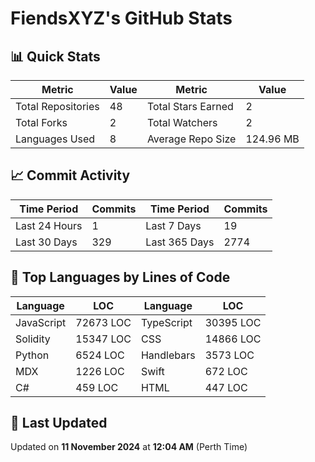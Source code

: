 # FiendsXYZ's GitHub Stats

## 📊 Quick Stats

| Metric               | Value       | Metric               | Value       |
|----------------------|-------------|----------------------|-------------|
| Total Repositories   | 48 | Total Stars Earned   | 2 |
| Total Forks          | 2 | Total Watchers       | 2 |
| Languages Used       | 8 | Average Repo Size    | 124.96 MB |

## 📈 Commit Activity

| Time Period      | Commits      | Time Period      | Commits      |
|------------------|--------------|------------------|--------------|
| Last 24 Hours    | 1 | Last 7 Days      | 19 |
| Last 30 Days     | 329 | Last 365 Days    | 2774 |

## 📝 Top Languages by Lines of Code

| Language       | LOC        | Language       | LOC        |
|----------------|------------|----------------|------------|
| JavaScript       | 72673 LOC  | TypeScript       | 30395 LOC  |
| Solidity       | 15347 LOC  | CSS       | 14866 LOC  |
| Python       | 6524 LOC  | Handlebars       | 3573 LOC  |
| MDX       | 1226 LOC  | Swift       | 672 LOC  |
| C#       | 459 LOC  | HTML       | 447 LOC  |

## 📅 Last Updated

Updated on **11 November 2024** at **12:04 AM** (Perth Time)
